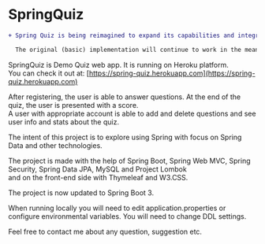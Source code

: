 # SpringQuiz

```diff
+ Spring Quiz is being reimagined to expand its capabilities and integrate exciting new technologies.

  The original (basic) implementation will continue to work in the meantime.
```


SpringQuiz is Demo Quiz web app. It is running on Heroku platform.  
You can check it out at: [https://spring-quiz.herokuapp.com](https://spring-quiz.herokuapp.com)

After registering, the user is able to answer questions. At the end of the quiz, the user is presented with a score.  
A user with appropriate account is able to add and delete questions and see user info and stats about the quiz.

The intent of this project is to explore using Spring with focus on Spring Data and other technologies.

The project is made with the help of Spring Boot, Spring Web MVC, Spring Security, Spring Data JPA, MySQL and Project Lombok  
and on the front-end side with Thymeleaf and W3.CSS.

The project is now updated to Spring Boot 3.

When running locally you will need to edit application.properties or configure environmental variables. You will need to change DDL settings.

Feel free to contact me about any question, suggestion etc.
